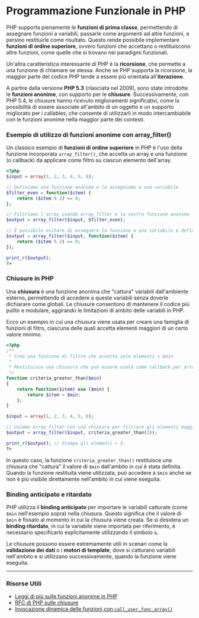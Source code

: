 # Programmazione Funzionale in PHP

PHP supporta pienamente le **funzioni di prima classe**, permettendo di assegnare funzioni a variabili, passarle come argomenti ad altre funzioni, e persino restituirle come risultato. Questo rende possibile implementare **funzioni di ordine superiore**, ovvero funzioni che accettano o restituiscono altre funzioni, come quelle che si trovano nei paradigmi funzionali.

Un'altra caratteristica interessante di PHP è la **ricorsione**, che permette a una funzione di chiamare se stessa. Anche se PHP supporta la ricorsione, la maggior parte del codice PHP tende a essere più orientata all'**iterazione**.

A partire dalla versione **PHP 5.3** (rilasciata nel 2009), sono state introdotte le **funzioni anonime**, con supporto per le **chiusure**. Successivamente, con PHP 5.4, le chiusure hanno ricevuto miglioramenti significativi, come la possibilità di essere associate all'ambito di un oggetto e un supporto migliorato per i callables, che consente di utilizzarli in modo intercambiabile con le funzioni anonime nella maggior parte dei contesti.

### Esempio di utilizzo di funzioni anonime con array_filter()

Un classico esempio di **funzioni di ordine superiore** in PHP è l'uso della funzione incorporata `array_filter()`, che accetta un array e una funzione (o callback) da applicare come filtro su ciascun elemento dell'array.

```php
<?php
$input = array(1, 2, 3, 4, 5, 6);

// Definiamo una funzione anonima e la assegniamo a una variabile
$filter_even = function($item) {
    return ($item % 2) == 0;
};

// Filtriamo l'array usando array_filter e la nostra funzione anonima
$output = array_filter($input, $filter_even);

// È possibile evitare di assegnare la funzione a una variabile e definirla direttamente:
$output = array_filter($input, function($item) {
    return ($item % 2) == 0;
});

print_r($output);
?>
```

### Chiusure in PHP

Una **chiusura** è una funzione anonima che "cattura" variabili dall'ambiente esterno, permettendo di accedere a queste variabili senza doverle dichiarare come globali. Le chiusure consentono di mantenere il codice più pulito e modulare, aggirando le limitazioni di ambito delle variabili in PHP.

Ecco un esempio in cui una chiusura viene usata per creare una famiglia di funzioni di filtro, ciascuna delle quali accetta elementi maggiori di un certo valore minimo.

```php
<?php
/**
 * Crea una funzione di filtro che accetta solo elementi > $min
 *
 * Restituisce una chiusura che può essere usata come callback per array_filter().
 */
function criteria_greater_than($min)
{
    return function($item) use ($min) {
        return $item > $min;
    };
}

$input = array(1, 2, 3, 4, 5, 6);

// Usiamo array_filter con una chiusura per filtrare gli elementi maggiori di 3
$output = array_filter($input, criteria_greater_than(3));

print_r($output); // Stampa gli elementi > 3
?>
```

In questo caso, la funzione `criteria_greater_than()` restituisce una chiusura che "cattura" il valore di `$min` dall'ambito in cui è stata definita. Quando la funzione restituita viene utilizzata, può accedere a `$min` anche se non è più visibile direttamente nell'ambito in cui viene eseguita.

### Binding anticipato e ritardato

PHP utilizza il **binding anticipato** per importare le variabili catturate (come `$min` nell'esempio sopra) nella chiusura. Questo significa che il valore di `$min` è fissato al momento in cui la chiusura viene creata. Se si desidera un **binding ritardato**, in cui la variabile viene importata per riferimento, è necessario specificarlo esplicitamente utilizzando il simbolo `&`.

Le chiusure possono essere estremamente utili in scenari come la **validazione dei dati** o i **motori di template**, dove si catturano variabili nell'ambito e si utilizzano successivamente, quando la funzione viene eseguita.

---

### Risorse Utili
- [Leggi di più sulle funzioni anonime in PHP](https://www.php.net/manual/it/functions.anonymous.php)
- [RFC di PHP sulle chiusure](https://wiki.php.net/rfc/closures)
- [Invocazione dinamica delle funzioni con `call_user_func_array()`](https://www.php.net/manual/it/function.call-user-func-array.php)

